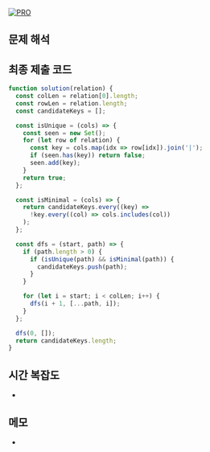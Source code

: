 [![PRO]][Link]

## 문제 해석


## 최종 제출 코드


```js
function solution(relation) {
  const colLen = relation[0].length;
  const rowLen = relation.length;
  const candidateKeys = [];

  const isUnique = (cols) => {
    const seen = new Set();
    for (let row of relation) {
      const key = cols.map(idx => row[idx]).join('|');
      if (seen.has(key)) return false;
      seen.add(key);
    }
    return true;
  };

  const isMinimal = (cols) => {
    return candidateKeys.every((key) =>
      !key.every((col) => cols.includes(col))
    );
  };

  const dfs = (start, path) => {
    if (path.length > 0) {
      if (isUnique(path) && isMinimal(path)) {
        candidateKeys.push(path);
      }
    }

    for (let i = start; i < colLen; i++) {
      dfs(i + 1, [...path, i]);
    }
  };

  dfs(0, []);
  return candidateKeys.length;
}
```

## 시간 복잡도

- 

## 메모

-

<!---------------------------------------------------------------------------->

[PRO]: https://github.com/GoSSaChin/algorithm-js/assets/107768516/67c43b52-bc3f-4571-a249-5519021afbb0
[Link]: https://school.programmers.co.kr/learn/courses/30/lessons/42890
